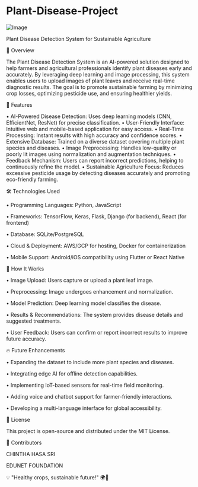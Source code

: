 # Plant-Disease-Project
![Image](https://github.com/user-attachments/assets/9ad90e19-64e6-46ba-b86b-771e3aedbdbd)

Plant Disease Detection System for Sustainable Agriculture

🌱 Overview

The Plant Disease Detection System is an AI-powered solution designed to help farmers and agricultural professionals identify plant diseases early and accurately. By leveraging deep learning and image processing, this system enables users to upload images of plant leaves and receive real-time diagnostic results. The goal is to promote sustainable farming by minimizing crop losses, optimizing pesticide use, and ensuring healthier yields.

🚀 Features

•	AI-Powered Disease Detection: Uses deep learning models (CNN, EfficientNet, ResNet) for precise classification.
•	User-Friendly Interface: Intuitive web and mobile-based application for easy access.
•	Real-Time Processing: Instant results with high accuracy and confidence scores.
•	Extensive Database: Trained on a diverse dataset covering multiple plant species and diseases.
•	Image Preprocessing: Handles low-quality or poorly lit images using normalization and augmentation techniques.
•	Feedback Mechanism: Users can report incorrect predictions, helping to continuously refine the model.
•	Sustainable Agriculture Focus: Reduces excessive pesticide usage by detecting diseases accurately and promoting eco-friendly farming.

🛠️ Technologies Used

•	Programming Languages: Python, JavaScript

•	Frameworks: TensorFlow, Keras, Flask, Django (for backend), React (for frontend)

•	Database: SQLite/PostgreSQL

•	Cloud & Deployment: AWS/GCP for hosting, Docker for containerization

•	Mobile Support: Android/iOS compatibility using Flutter or React Native

📖 How It Works

•	Image Upload: Users capture or upload a plant leaf image.

•	Preprocessing: Image undergoes enhancement and normalization.

•	Model Prediction: Deep learning model classifies the disease.

•	Results & Recommendations: The system provides disease details and suggested treatments.

•	User Feedback: Users can confirm or report incorrect results to improve future accuracy.

🔥 Future Enhancements

•	Expanding the dataset to include more plant species and diseases.

•	Integrating edge AI for offline detection capabilities.

•	Implementing IoT-based sensors for real-time field monitoring.

•	Adding voice and chatbot support for farmer-friendly interactions.

•	Developing a multi-language interface for global accessibility.

📜 License

This project is open-source and distributed under the MIT License.

🤝 Contributors

CHINTHA HASA SRI

EDUNET FOUNDATION



💡 "Healthy crops, sustainable future!" 🌍🌾

